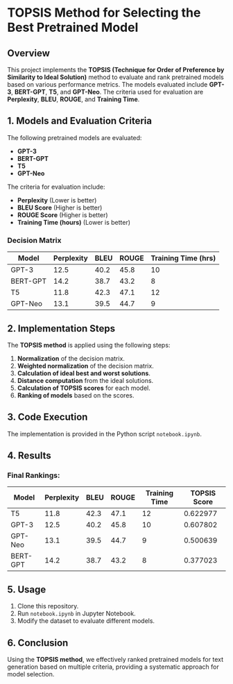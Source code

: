 # TOPSIS Method for Selecting the Best Pretrained Model

## Overview

This project implements the **TOPSIS (Technique for Order of Preference by Similarity to Ideal Solution)** method to evaluate and rank pretrained models based on various performance metrics. The models evaluated include **GPT-3**, **BERT-GPT**, **T5**, and **GPT-Neo**. The criteria used for evaluation are **Perplexity**, **BLEU**, **ROUGE**, and **Training Time**.

## 1. Models and Evaluation Criteria

The following pretrained models are evaluated:

- **GPT-3**
- **BERT-GPT**
- **T5**
- **GPT-Neo**

The criteria for evaluation include:

- **Perplexity** (Lower is better)
- **BLEU Score** (Higher is better)
- **ROUGE Score** (Higher is better)
- **Training Time (hours)** (Lower is better)

### Decision Matrix

| Model    | Perplexity | BLEU | ROUGE | Training Time (hrs) |
| -------- | ---------- | ---- | ----- | ------------------- |
| GPT-3    | 12.5       | 40.2 | 45.8  | 10                  |
| BERT-GPT | 14.2       | 38.7 | 43.2  | 8                   |
| T5       | 11.8       | 42.3 | 47.1  | 12                  |
| GPT-Neo  | 13.1       | 39.5 | 44.7  | 9                   |

## 2. Implementation Steps

The **TOPSIS method** is applied using the following steps:

1. **Normalization** of the decision matrix.
2. **Weighted normalization** of the decision matrix.
3. **Calculation of ideal best and worst solutions**.
4. **Distance computation** from the ideal solutions.
5. **Calculation of TOPSIS scores** for each model.
6. **Ranking of models** based on the scores.

## 3. Code Execution

The implementation is provided in the Python script `notebook.ipynb`.

## 4. Results

### Final Rankings:

| Model    | Perplexity | BLEU | ROUGE | Training Time | TOPSIS Score |
| -------- | ---------- | ---- | ----- | ------------- | ------------ |
| T5       | 11.8       | 42.3 | 47.1  | 12            | 0.622977     |
| GPT-3    | 12.5       | 40.2 | 45.8  | 10            | 0.607802     |
| GPT-Neo  | 13.1       | 39.5 | 44.7  | 9             | 0.500639     |
| BERT-GPT | 14.2       | 38.7 | 43.2  | 8             | 0.377023     |

## 5. Usage

1. Clone this repository.
2. Run `notebook.ipynb` in Jupyter Notebook.
3. Modify the dataset to evaluate different models.

## 6. Conclusion

Using the **TOPSIS method**, we effectively ranked pretrained models for text generation based on multiple criteria, providing a systematic approach for model selection.
